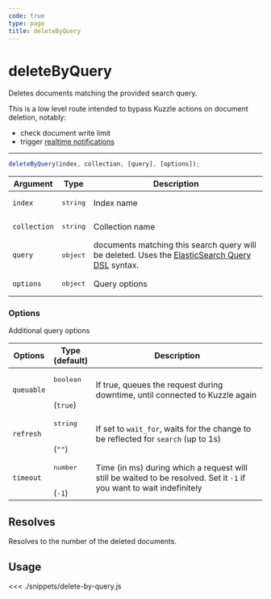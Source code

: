 ```yaml
---
code: true
type: page
title: deleteByQuery
---
```


# deleteByQuery

Deletes documents matching the provided search query. 

This is a low level route intended to bypass Kuzzle actions on document deletion, notably:
  - check document write limit
  - trigger [realtime notifications](/core/2/guides/main-concepts/realtime-engine)

---

```js
deleteByQuery(index, collection, [query], [options]);
```

| Argument     | Type              | Description                                                                                                                                                                  |
| ------------ | ----------------- | ---------------------------------------------------------------------------------------------------------------------------------------------------------------------------- |
| `index`      | <pre>string</pre> | Index name                                                                                                                                                                   |
| `collection` | <pre>string</pre> | Collection name                                                                                                                                                              |
| `query`      | <pre>object</pre> | documents matching this search query will be deleted. Uses the [ElasticSearch Query DSL](https://www.elastic.co/guide/en/elasticsearch/reference/7.4/query-dsl.html) syntax. |
| `options`    | <pre>object</pre> | Query options                                                                                                                                                                |

### Options

Additional query options

| Options    | Type<br/>(default)              | Description                                                                                                           |
| ---------- | ------------------------------- | --------------------------------------------------------------------------------------------------------------------- |
| `queuable` | <pre>boolean</pre><br/>(`true`) | If true, queues the request during downtime, until connected to Kuzzle again                                          |
| `refresh`  | <pre>string</pre><br/>(`""`)    | If set to `wait_for`, waits for the change to be reflected for `search` (up to 1s)                                    |
| `timeout`  | <pre>number</pre><br/>(`-1`)    | Time (in ms) during which a request will still be waited to be resolved. Set it `-1` if you want to wait indefinitely |

## Resolves

Resolves to the number of the deleted documents.

## Usage

<<< ./snippets/delete-by-query.js
